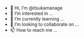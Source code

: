 - 👋 Hi, I’m @itsukamanage
- 👀 I’m interested in ...
- 🌱 I’m currently learning ...
- 💞️ I’m looking to collaborate on ...
- 📫 How to reach me ...

<!---
itsukamanage/itsukamanage is a ✨ special ✨ repository because its `README.md` (this file) appears on your GitHub profile.
You can click the Preview link to take a look at your changes.
--->
